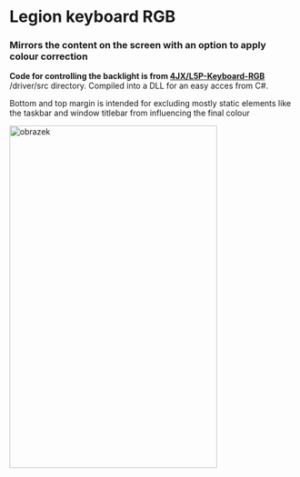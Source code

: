 # Legion keyboard RGB

### Mirrors the content on the screen with an option to apply colour correction 

**Code for controlling the backlight is from [4JX/L5P-Keyboard-RGB](https://github.com/4JX/L5P-Keyboard-RGB)** /driver/src directory. Compiled into a DLL for an easy acces from C#.

Bottom and top margin is intended for excluding mostly static elements like the taskbar and window titlebar from influencing the final colour

<img width="365" height="603" alt="obrazek" src="https://github.com/user-attachments/assets/cc94c8e9-09e9-48f9-bb04-344ce9418b4a" />


